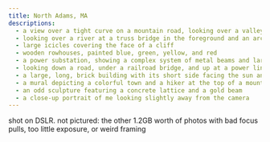 ```yaml
---
title: North Adams, MA
descriptions:
  - a view over a tight curve on a mountain road, looking over a valley
  - looking over a river at a truss bridge in the foreground and an arch bridge in the background
  - large icicles covering the face of a cliff
  - wooden rowhouses, painted blue, green, yellow, and red
  - a power substation, showing a complex system of metal beams and large transformers
  - looking down a road, under a railroad bridge, and up at a power line path cut into a hill
  - a large, long, brick building with its short side facing the sun and its long side in shadow
  - a mural depicting a colorful town and a hiker at the top of a mountain
  - an odd sculpture featuring a concrete lattice and a gold beam
  - a close-up portrait of me looking slightly away from the camera
---
```


shot on DSLR. not pictured: the other 1.2GB worth of photos with bad focus pulls, too little exposure, or weird framing
